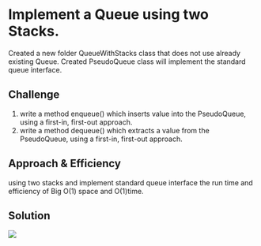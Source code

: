 # Implement a Queue using two Stacks.
Created a new folder QueueWithStacks class that does not use already existing Queue.
Created PseudoQueue class will implement the standard queue interface.


## Challenge
1. write a method enqueue() which inserts value into the PseudoQueue, using a first-in, first-out approach.
1. write a method dequeue() which extracts a value from the PseudoQueue, using a first-in, first-out approach.

## Approach & Efficiency
using two stacks and implement standard queue interface
the run time and efficiency of Big O(1) space and O(1)time.
## Solution
![](./asset/pseudoQueue.jpg)